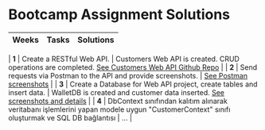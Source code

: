 # Bootcamp Assignment Solutions

| Weeks | Tasks | Solutions |
| :---- | :---- | :-------- |

| **1** | Create a RESTful Web API. | Customers Web API is created. CRUD operations are completed. [See Customers Web API Github Repo](https://github.com/AKBANK-Patika-FullStack-Bootcamp/SedaDemir-Homeworks/tree/main/Homework1/CustomersWebAPI/CustomersWebAPI) |
| **2** | Send requests via Postman to the API and provide screenshots. | [See Postman screenshots](https://github.com/AKBANK-Patika-FullStack-Bootcamp/SedaDemir-Homeworks/tree/main/Homework2) |
| **3** | Create a Database for Web API project, create tables and insert data. | WalletDB is created and customer data inserted. [See screenshots and details](https://github.com/AKBANK-Patika-FullStack-Bootcamp/SedaDemir-Homeworks/tree/main/Homework-3) |
| **4** | DbContext sınıfından kalıtım alınarak veritabanı işlemlerini yapan modele uygun "CustomerContext" sınıfı oluşturmak ve SQL DB bağlantısı | ... |
